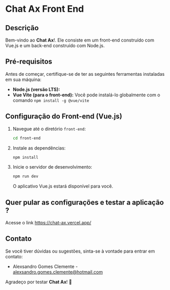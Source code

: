 # Chat Ax Front End

## Descrição

Bem-vindo ao **Chat Ax**!. Ele consiste em um front-end construído com Vue.js e um back-end construído com Node.js.

## Pré-requisitos

Antes de começar, certifique-se de ter as seguintes ferramentas instaladas em sua máquina:

- **Node.js (versão LTS):**
- **Vue Vite (para o front-end):** Você pode instalá-lo globalmente com o comando `npm install -g @vue/vite`

## Configuração do Front-end (Vue.js)

1. Navegue até o diretório `front-end`:

    ```bash
    cd front-end
    ```

2. Instale as dependências:

    ```bash
    npm install
    ```

3. Inicie o servidor de desenvolvimento:

    ```bash
    npm run dev
    ```

   O aplicativo Vue.js estará disponível para você.

## Quer pular as configurações e testar a aplicação ?
Acesse o link https://chat-ax.vercel.app/

## Contato

Se você tiver dúvidas ou sugestões, sinta-se à vontade para entrar em contato:

- Alexsandro Gomes Clemente - [alexsandro.gomes.clemente@hotmail.com](mailto:alexsandro.gomes.clemente@hotmail.com)

Agradeço por testar **Chat Ax**! 🚀
